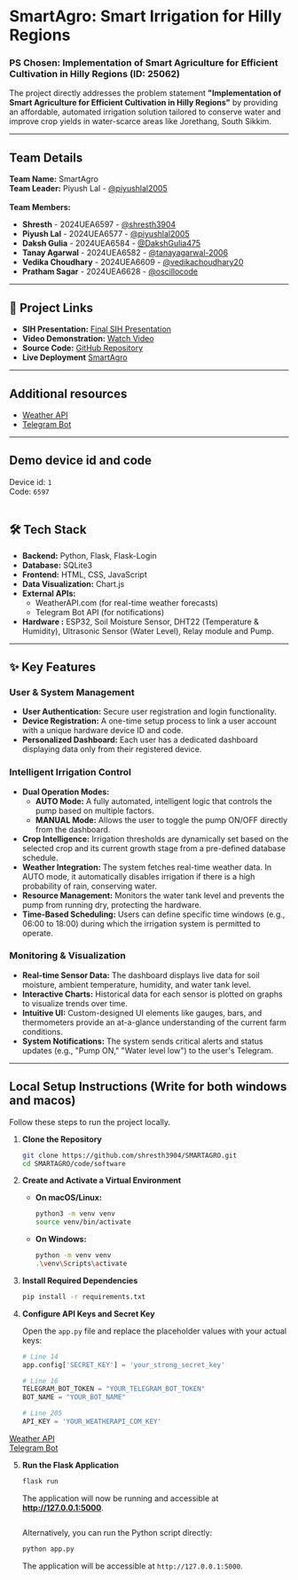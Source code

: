 # SmartAgro: Smart Irrigation for Hilly Regions

### PS Chosen: Implementation of Smart Agriculture for Efficient Cultivation in Hilly Regions (ID: 25062)

The project directly addresses the problem statement **"Implementation of Smart Agriculture for Efficient Cultivation in Hilly Regions"** by providing an affordable, automated irrigation solution tailored to conserve water and improve crop yields in water-scarce areas like Jorethang, South Sikkim.

---

## Team Details

**Team Name:** SmartAgro<br>
 **Team Leader:** Piyush Lal - [@piyushlal2005](https://github.com/piyushlal2005)<br><br>
 **Team Members:**<br>
* **Shresth** - 2024UEA6597 - [@shresth3904](https://github.com/shresth3904)
* **Piyush Lal** - 2024UEA6577 - [@piyushlal2005](https://github.com/piyushlal2005)
* **Daksh Gulia** - 2024UEA6584 - [@DakshGulia475](https://github.com/DakshGulia475)
* **Tanay Agarwal** - 2024UEA6582 - [@tanayagarwal-2006](https://github.com/tanayagarwal-2006)
* **Vedika Choudhary** - 2024UEA6609 - [@vedikachoudhary20](https://github.com/vedikachoudhary20)
* **Pratham Sagar** - 2024UEA6628 - [@oscillocode](https://github.com/oscillocode)


---

## 🔗 Project Links

* **SIH Presentation:** [Final SIH Presentation](https://drive.google.com/file/d/1TPvzjrgDbwzzmHfc27GTITXgS9OGEcLg/view?usp=sharing)
* **Video Demonstration:** [Watch Video](https://www.youtube.com/watch?v=FXC2-owW3Ds)
* **Source Code:** [GitHub Repository](https://github.com/shresth3904/SMARTAGRO)
* **Live Deployment** [SmartAgro](https://smartagro.pythonanywhere.com/)

---
## Additional resources
* [Weather API](https://www.weatherapi.com/)<br>
* [Telegram Bot](https://core.telegram.org/bots/tutorial)
---
## Demo device id and code
Device id: `1`<br>
Code: `6597`<br><br>
## 🛠️ Tech Stack

* **Backend:** Python, Flask, Flask-Login
* **Database:** SQLite3
* **Frontend:** HTML, CSS, JavaScript
* **Data Visualization:** Chart.js
* **External APIs:**
    * WeatherAPI.com (for real-time weather forecasts)
    * Telegram Bot API (for notifications)
* **Hardware :** ESP32, Soil Moisture Sensor, DHT22 (Temperature & Humidity), Ultrasonic Sensor (Water Level), Relay module and Pump.

---

## ✨ Key Features

### User & System Management
* **User Authentication:** Secure user registration and login functionality.
* **Device Registration:** A one-time setup process to link a user account with a unique hardware device ID and code.
* **Personalized Dashboard:** Each user has a dedicated dashboard displaying data only from their registered device.

### Intelligent Irrigation Control
* **Dual Operation Modes:**
    * **AUTO Mode:** A fully automated, intelligent logic that controls the pump based on multiple factors.
    * **MANUAL Mode:** Allows the user to toggle the pump ON/OFF directly from the dashboard.
* **Crop Intelligence:** Irrigation thresholds are dynamically set based on the selected crop and its current growth stage from a pre-defined database schedule.
* **Weather Integration:** The system fetches real-time weather data. In AUTO mode, it automatically disables irrigation if there is a high probability of rain, conserving water.
* **Resource Management:** Monitors the water tank level and prevents the pump from running dry, protecting the hardware.
* **Time-Based Scheduling:** Users can define specific time windows (e.g., 06:00 to 18:00) during which the irrigation system is permitted to operate.

### Monitoring & Visualization
* **Real-time Sensor Data:** The dashboard displays live data for soil moisture, ambient temperature, humidity, and water tank level.
* **Interactive Charts:** Historical data for each sensor is plotted on graphs to visualize trends over time.
* **Intuitive UI:** Custom-designed UI elements like gauges, bars, and thermometers provide an at-a-glance understanding of the current farm conditions.
* **System Notifications:** The system sends critical alerts and status updates (e.g., "Pump ON," "Water level low") to the user's Telegram.

---

## Local Setup Instructions (Write for both windows and macos)

Follow these steps to run the project locally.

1.  **Clone the Repository**
    ```bash
    git clone https://github.com/shresth3904/SMARTAGRO.git
    cd SMARTAGRO/code/software
    ```

2.  **Create and Activate a Virtual Environment**
    * **On macOS/Linux:**
        ```bash
        python3 -m venv venv
        source venv/bin/activate
        ```
    * **On Windows:**
        ```bash
        python -m venv venv
        .\venv\Scripts\activate
        ```

3.  **Install Required Dependencies**
    ```bash
    pip install -r requirements.txt
    ```

4.  **Configure API Keys and Secret Key**

    Open the `app.py` file and replace the placeholder values with your actual keys:

    ```python
    # Line 14
    app.config['SECRET_KEY'] = 'your_strong_secret_key'

    # Line 16
    TELEGRAM_BOT_TOKEN = "YOUR_TELEGRAM_BOT_TOKEN"
    BOT_NAME = "YOUR_BOT_NAME"

    # Line 205
    API_KEY = 'YOUR_WEATHERAPI_COM_KEY'
    ```
[Weather API](https://www.weatherapi.com/)<br>
[Telegram Bot](https://core.telegram.org/bots/tutorial)

5.  **Run the Flask Application**
    ```bash
    flask run
    ```
    The application will now be running and accessible at **http://127.0.0.1:5000**.
    ```

    ```
    Alternatively, you can run the Python script directly:

    ```bash
    python app.py
    ```
    The application will be accessible at `http://127.0.0.1:5000`.
